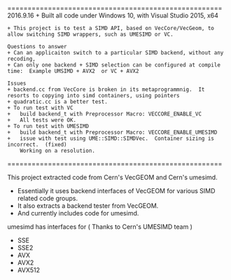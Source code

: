 =====================================================
2016.9.16 
	+ Built all code under Windows 10, with Visual Studio 2015, x64
	
	+ This project is to test a SIMD API, based on VecCore/VecGeom, to allow switching SIMD wrappers, such as UMESIMD or VC.
	
	Questions to answer
	+ Can an applicaiton switch to a particular SIMD backend, without any recoding, 
	+ Can only one backend + SIMD selection can be configured at compile time:  Example UMSIMD + AVX2  or VC + AVX2

	Issues
	+ backend.cc from VecCore is broken in its metaprogrammnig.  It resorts to copying into simd containers, using pointers
	+ quadratic.cc is a better test.
	+ To run test with VC
	+ 	build backend_t with Preprocessor Macro: VECCORE_ENABLE_VC
	+ 	All tests were OK.
	+ To run test with UMESIMD
	+ 	build backend_t with Preprocessor Macro: VECCORE_ENABLE_UMESIMD
	+ 	issue with test using UME::SIMD::SIMDVec.  Container sizing is incorrect.  (fixed)	
		Working on a resolution.
	
=====================================================
	
This project extracted code from Cern's VecGEOM and Cern's umesimd.

- Essentially it uses backend interfaces of VecGEOM for various SIMD related code groups.
- It also extracts a backend tester from VecGEOM.  
- And currently includes code for umesimd.

umesimd has interfaces for	( Thanks to Cern's UMESIMD team )
- SSE
- SSE2
- AVX
- AVX2
- AVX512

